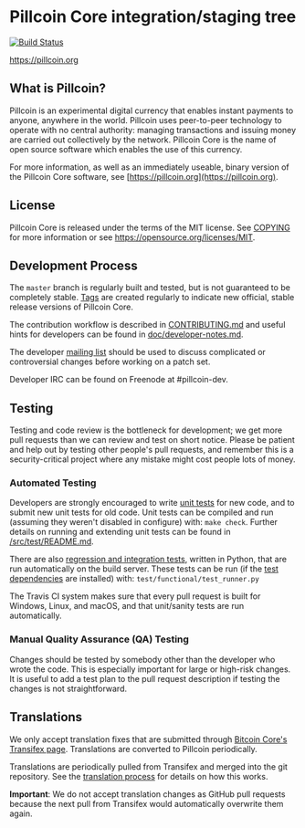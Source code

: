 Pillcoin Core integration/staging tree
=====================================

[![Build Status](https://travis-ci.org/pillcoin-project/pillcoin.svg?branch=master)](https://travis-ci.org/pillcoin-project/pillcoin)

https://pillcoin.org

What is Pillcoin?
----------------

Pillcoin is an experimental digital currency that enables instant payments to
anyone, anywhere in the world. Pillcoin uses peer-to-peer technology to operate
with no central authority: managing transactions and issuing money are carried
out collectively by the network. Pillcoin Core is the name of open source
software which enables the use of this currency.

For more information, as well as an immediately useable, binary version of
the Pillcoin Core software, see [https://pillcoin.org](https://pillcoin.org).

License
-------

Pillcoin Core is released under the terms of the MIT license. See [COPYING](COPYING) for more
information or see https://opensource.org/licenses/MIT.

Development Process
-------------------

The `master` branch is regularly built and tested, but is not guaranteed to be
completely stable. [Tags](https://github.com/pillcoin-project/pillcoin/tags) are created
regularly to indicate new official, stable release versions of Pillcoin Core.

The contribution workflow is described in [CONTRIBUTING.md](CONTRIBUTING.md)
and useful hints for developers can be found in [doc/developer-notes.md](doc/developer-notes.md).

The developer [mailing list](https://groups.google.com/forum/#!forum/pillcoin-dev)
should be used to discuss complicated or controversial changes before working
on a patch set.

Developer IRC can be found on Freenode at #pillcoin-dev.

Testing
-------

Testing and code review is the bottleneck for development; we get more pull
requests than we can review and test on short notice. Please be patient and help out by testing
other people's pull requests, and remember this is a security-critical project where any mistake might cost people
lots of money.

### Automated Testing

Developers are strongly encouraged to write [unit tests](src/test/README.md) for new code, and to
submit new unit tests for old code. Unit tests can be compiled and run
(assuming they weren't disabled in configure) with: `make check`. Further details on running
and extending unit tests can be found in [/src/test/README.md](/src/test/README.md).

There are also [regression and integration tests](/test), written
in Python, that are run automatically on the build server.
These tests can be run (if the [test dependencies](/test) are installed) with: `test/functional/test_runner.py`

The Travis CI system makes sure that every pull request is built for Windows, Linux, and macOS, and that unit/sanity tests are run automatically.

### Manual Quality Assurance (QA) Testing

Changes should be tested by somebody other than the developer who wrote the
code. This is especially important for large or high-risk changes. It is useful
to add a test plan to the pull request description if testing the changes is
not straightforward.

Translations
------------

We only accept translation fixes that are submitted through [Bitcoin Core's Transifex page](https://www.transifex.com/projects/p/bitcoin/).
Translations are converted to Pillcoin periodically.

Translations are periodically pulled from Transifex and merged into the git repository. See the
[translation process](doc/translation_process.md) for details on how this works.

**Important**: We do not accept translation changes as GitHub pull requests because the next
pull from Transifex would automatically overwrite them again.
